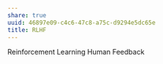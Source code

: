 ```yaml
---
share: true
uuid: 46897e09-c4c6-47c8-a75c-d9294e5dc65e
title: RLHF
---
```

Reinforcement Learning Human Feedback